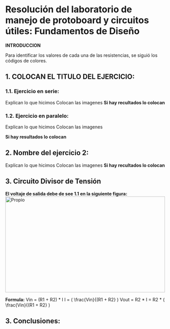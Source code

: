 # Resolución del laboratorio de manejo de protoboard y circuitos útiles: Fundamentos de Diseño

**INTRODUCCION**

Para identificar los valores de cada una de las resistencias, se siguió los códigos de colores.


## 1. COLOCAN EL TITULO DEL EJERCICIO:
### 1.1. Ejercicio en serie:

Explican lo que hicimos
Colocan las imagenes
**Si hay recultados lo colocan**

### 1.2. Ejercicio en paralelo:
Explican lo que hicimos
Colocan las imagenes

**Si hay resultados lo colocan**

## 2. Nombre del ejercicio 2:

Explican lo que hicimos
Colocan las imagenes
**Si hay recultados lo colocan**

## 3. Circuito Divisor de Tensión

**El voltaje de salida debe de see 1.1 en la siguiente figura:**
<img src="../..//Imagenes/1.1.png" alt="Propio" width="500" height="300">

**Formula:**
Vin = (R1 + R2) * I 
I = \( \frac{Vin}{(R1 + R2} \)
Vout = R2 * I = R2 * \( \frac{Vin}{(R1 + R2} \)


## 3. Conclusiones:

